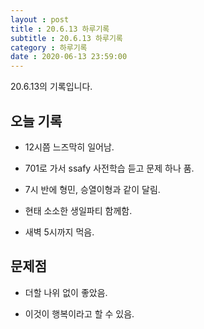 ```yaml
---
layout : post
title : 20.6.13 하루기록
subtitle : 20.6.13 하루기록
category : 하루기록
date : 2020-06-13 23:59:00
---
```

20.6.13의 기록입니다.

## 오늘 기록

- 12시쯤 느즈막히 일어남.

- 701로 가서 ssafy 사전학습 듣고 문제 하나 품.

- 7시 반에 형민, 승열이형과 같이 달림.

- 현태 소소한 생일파티 함께함.

- 새벽 5시까지 먹음.



## 문제점

- 더할 나위 없이 좋았음.

- 이것이 행복이라고 할 수 있음. 
